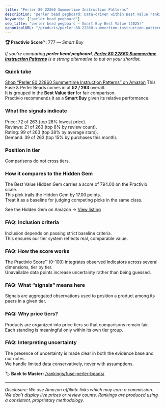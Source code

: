 ```yaml
---
title: "Perler 80 22860 Summertime Instruction Patterns"
description: "perler bead pegboard: Data-driven within Best Value ranking using the Practivio Score™. Positioned by quality, value, demand, findability, momentum."
keywords: ["perler bead pegboard"]
seo_title: "perler bead pegboard — Smart Buy Best Value (2025)"
canonicalURL: "/products/perler-80-22860-summertime-instruction-patterns-B07Q7M5PGZ/"
---
```


**🏆 Practivio Score™:** 777 — _Smart Buy_


*If you're comparing **perler bead pegboard**, **[Perler 80 22860 Summertime Instruction Patterns](https://www.amazon.com/dp/B07Q7M5PGZ?tag=practivio-20)** is a strong alternative to put on your shortlist.*
### Quick take
[Shop “Perler 80 22860 Summertime Instruction Patterns” on Amazon](https://www.amazon.com/dp/B07Q7M5PGZ?tag=practivio-20)
This Fuse & Perler Beads comes in at **52 / 263** overall.  
It is grouped in the **Best Value tier** for fair comparison.  
Practivio recommends it as a **Smart Buy** given its relative performance.

### What the signals indicate
Price: 72 of 263 (top 28% lowest price).  
Reviews: 21 of 263 (top 8% by review count).  
Rating: 99 of 263 (top 38% by average stars).  
Demand: 39 of 263 (top 15% by purchases this month).

### Position in tier
Comparisons do not cross tiers.

### How it compares to the Hidden Gem
The Best Value Hidden Gem carries a score of 794.00 on the Practivio scale.  
This pick trails the Hidden Gem by 17.00 points.  
Treat it as a baseline for judging competing picks in the same class.  

See the Hidden Gem on Amazon → [View listing](https://www.amazon.com/dp/B004EHYGNC?tag=practivio-20)

### FAQ: Inclusion criteria
Inclusion depends on passing strict baseline criteria.  
This ensures our tier system reflects real, comparable value.

### FAQ: How the score works
The Practivio Score™ (0–100) integrates observed indicators across several dimensions, tier by tier.  
Unavailable data points increase uncertainty rather than being guessed.

### FAQ: What “signals” means here
Signals are aggregated observations used to position a product among its peers in a given tier.

### FAQ: Why price tiers?
Products are organized into price tiers so that comparisons remain fair.  
Each standing is meaningful only within its own tier group.

### FAQ: Interpreting uncertainty
The presence of uncertainty is made clear in both the evidence base and our notes.  
We handle limited data conservatively, never with assumptions.


🏷️ **Back to Master:** [/rankings/fuse-perler-beads/](/rankings/fuse-perler-beads/)

---
_Disclosure: We use Amazon affiliate links which may earn a commission. We don’t display live prices or review counts. Rankings are produced using a consistent, proprietary methodology._
